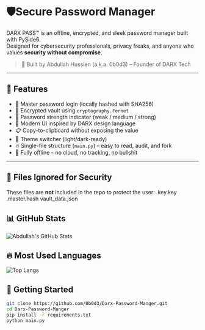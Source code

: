 # 🛡️Secure Password Manager

DARX PASS™ is an offline, encrypted, and sleek password manager built with PySide6.  
Designed for cybersecurity professionals, privacy freaks, and anyone who values **security without compromise**.

> 🎯 Built by Abdullah Hussien (a.k.a. 0b0d3) – Founder of DARX Tech  
---

## 🧠 Features

- 🔐 Master password login (locally hashed with SHA256)
- 💾 Encrypted vault using `cryptography.Fernet`
- 🧠 Password strength indicator (weak / medium / strong)
- 🧊 Modern UI inspired by DARX design language
- 📋 Copy-to-clipboard without exposing the value
- 🎨 Theme switcher (light/dark-ready)
- 🔥 Single-file structure (`main.py`) – easy to read, audit, and fork
- 🧱 Fully offline – no cloud, no tracking, no bullshit

---

## 📂 Files Ignored for Security

These files are **not** included in the repo to protect the user:
.key.key
.master.hash
vault_data.json

## 📊 GitHub Stats

![Abdullah's GitHub Stats](https://github-readme-stats.vercel.app/api?username=0b0d3&show_icons=true&theme=tokyonight&count_private=true)

## 🔥 Most Used Languages

![Top Langs](https://github-readme-stats.vercel.app/api/top-langs/?username=0b0d3&layout=compact&theme=tokyonight)


## 🚀 Getting Started

```bash
git clone https://github.com/0b0d3/Darx-Password-Manger.git
cd Darx-Password-Manger
pip install -r requirements.txt
python main.py
